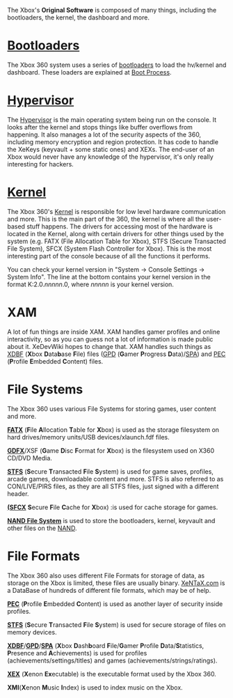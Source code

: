 The Xbox's **Original Software** is composed of many things, including
the bootloaders, the kernel, the dashboard and more.

# [Bootloaders](./Bootloaders.md)

The Xbox 360 system uses a series of
[bootloaders](./Bootloaders.md) to load the hv/kernel and
dashboard. These loaders are explained at [Boot
Process](./Boot_Process.md).

# [Hypervisor](../Hypervisor.md)

The [Hypervisor](../Hypervisor.md) is the main operating system
being run on the console. It looks after the kernel and stops things
like buffer overflows from happening. It also manages a lot of the
security aspects of the 360, including memory encryption and region
protection. It has code to handle the XeKeys (keyvault + some static
ones) and XEXs. The end-user of an Xbox would never have any knowledge
of the hypervisor, it's only really interesting for hackers.

# [Kernel](./Kernel.md)

The Xbox 360's [Kernel](./Kernel.md) is responsible for low level
hardware communication and more. This is the main part of the 360, the
kernel is where all the user-based stuff happens. The drivers for
accessing most of the hardware is located in the Kernel, along with
certain drivers for other things used by the system (e.g. FATX (File
Allocation Table for Xbox), STFS (Secure Transacted File System), SFCX
(System Flash Controller for Xbox). This is the most interesting part of
the console because of all the functions it performs.

You can check your kernel version in "System -\> Console Settings -\>
System Info". The line at the bottom contains your kernel version in the
format K:2.0.*nnnnn*.0, where *nnnnn* is your kernel version.

# XAM

A lot of fun things are inside XAM. XAM handles gamer profiles and
online interactivity, so as you can guess not a lot of information is
made public about it. XeDevWiki hopes to change that. XAM handles such
things as [XDBF](./Formats/XDBF.md) (**X**box **D**ata**b**ase **F**ile)
files ([GPD](./Formats/GPD.md) (**G**amer **P**rogress
**D**ata)/[SPA](./Formats/SPA.md)) and [PEC](./Formats/PEC.md) (**P**rofile
**E**mbedded **C**ontent) files.

# File Systems

The Xbox 360 uses various File Systems for storing games, user content
and more.

**[FATX](./Systems/FATX.md)** (**F**ile
**A**llocation **T**able for **X**box) is used as the storage
filesystem on hard drives/memory units/USB devices/xlaunch.fdf files.

**[GDFX](./Systems/GDFX.md)**/XSF (**G**ame
**D**isc **F**ormat for **X**box) is the filesystem used on X360
CD/DVD Media.

**[STFS](./Formats/STFS.md)** (**S**ecure
**T**ransacted **F**ile **S**ystem) is used for game saves,
profiles, arcade games, downloadable content and more. STFS is also
referred to as CON/LIVE/PIRS files, as they are all STFS files, just
signed with a different header.

**[(SFCX](./SFCX.md)** **S**ecure
**F**ile **C**ache for **X**box) :is used for cache storage for games.

**[NAND File System](./NAND_File_System.md)** is used to store the
bootloaders, kernel, keyvault and other files on the
[NAND](../Hardware/Console/NAND/index.md).

# File Formats

The Xbox 360 also uses different File Formats
for storage of data, as storage on the Xbox is limited, these files are
usually binary. [XeNTaX.com](http://wiki.XeNTaX.com) is a DataBase of
hundreds of different file formats, which may be of help.

**[PEC](./Formats/PEC.md)** (**P**rofile
**E**mbedded **C**ontent) is used as another layer of security
inside profiles.

**[STFS](./Formats/STFS.md)** (**S**ecure
**T**ransacted **F**ile **S**ystem) is used for secure storage of
files on memory
devices.

**[XDBF](./Formats/XDBF.md)**/**[GPD](./Formats/GPD.md)**/**[SPA](./Formats/SPA.md)**
(**X**box **D**ash**b**oard
**F**ile/**G**amer **P**rofile **D**ata/**S**tatistics, **P**resence and
**A**chievements) is used for profiles
(achievements/settings/titles) and games (achievements/strings/ratings).

**[XEX](./Formats/XEX.md)** (**X**enon
**Ex**ecutable) is the executable format used by the Xbox 360.

**XMI**(**X**enon
**M**usic **I**ndex) is used to index music on the Xbox.


